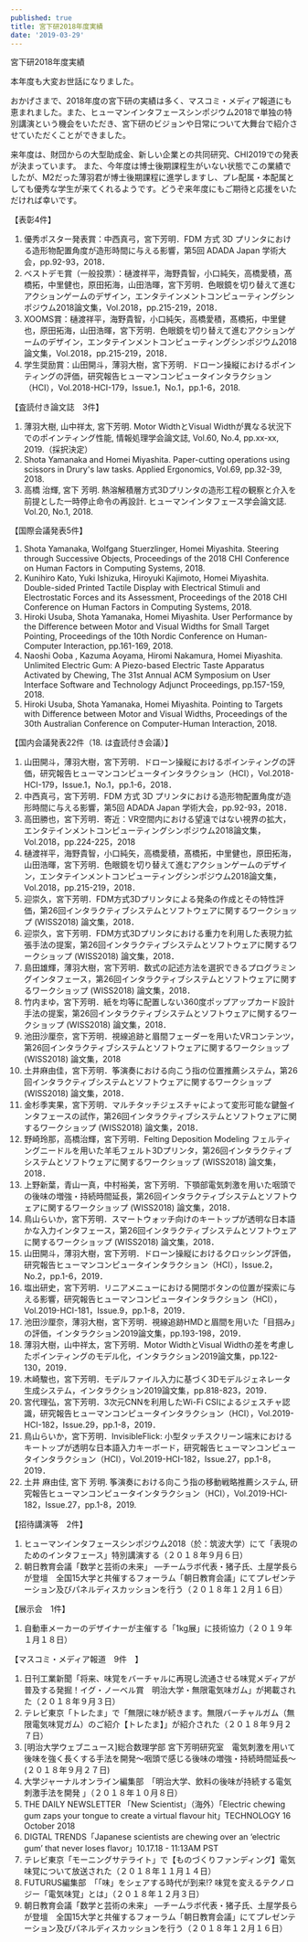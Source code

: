 ```yaml
---
published: true
title: 宮下研2018年度実績
date: '2019-03-29'
---
```

宮下研2018年度実績

本年度も大変お世話になりました。

おかげさまで、2018年度の宮下研の実績は多く、マスコミ・メディア報道にも恵まれました。また、ヒューマンインタフェースシンポジウム2018で単独の特別講演という機会をいただき、宮下研のビジョンや日常について大舞台で紹介させていただくことができました。

来年度は、財団からの大型助成金、新しい企業との共同研究、CHI2019での発表が決まっています。
また、今年度は博士後期課程生がいない状態でこの業績でしたが、M2だった薄羽君が博士後期課程に進学しますし、プレ配属・本配属としても優秀な学生が来てくれるようです。どうぞ来年度にもご期待と応援をいただければ幸いです。

【表彰4件】

1. 優秀ポスター発表賞：中西真弓，宮下芳明．FDM 方式 3D プリンタにおける造形物配置角度が造形時間に与える影響，第5回 ADADA Japan 学術大会，pp.92-93，2018． 
2. ベストデモ賞（一般投票）：樋渡祥平，海野貴智，小口純矢，高橋愛積，髙橋拓，中里健也，原田拓海，山田浩暉，宮下芳明．色眼鏡を切り替えて進むアクションゲームのデザイン，エンタテインメントコンピューティングシンポジウム2018論文集，Vol.2018，pp.215-219，2018．
3. XOOMS賞：樋渡祥平，海野貴智，小口純矢，高橋愛積，髙橋拓，中里健也，原田拓海，山田浩暉，宮下芳明．色眼鏡を切り替えて進むアクションゲームのデザイン，エンタテインメントコンピューティングシンポジウム2018論文集，Vol.2018，pp.215-219，2018．
4. 学生奨励賞：山田開斗，薄羽大樹，宮下芳明．ドローン操縦におけるポインティングの評価，研究報告ヒューマンコンピュータインタラクション（HCI），Vol.2018-HCI-179，Issue.1，No.1，pp.1-6，2018.

【査読付き論文誌　3件】

1. 薄羽大樹, 山中祥太, 宮下芳明. Motor WidthとVisual Widthが異なる状況下でのポインティング性能, 情報処理学会論文誌, Vol.60, No.4, pp.xx-xx, 2019.（採択決定）
2. Shota Yamanaka and Homei Miyashita. Paper-cutting operations using scissors in Drury's law tasks. Applied Ergonomics, Vol.69, pp.32-39, 2018.
3. 高橋 治輝, 宮下 芳明. 熱溶解積層方式3Dプリンタの造形工程の観察と介入を前提とした一時停止命令の再設計. ヒューマンインタフェース学会論文誌. Vol.20, No.1, 2018.

【国際会議発表5件】

1. Shota Yamanaka, Wolfgang Stuerzlinger, Homei Miyashita. Steering through Successive Objects, Proceedings of the 2018 CHI Conference on Human Factors in Computing Systems, 2018.
2. Kunihiro Kato, Yuki Ishizuka, Hiroyuki Kajimoto, Homei Miyashita. Double-sided Printed Tactile Display with Electrical Stimuli and Electrostatic Forces and its Assessment, Proceedings of the 2018 CHI Conference on Human Factors in Computing Systems, 2018.
3. Hiroki Usuba, Shota Yamanaka, Homei Miyashita. User Performance by the Difference between Motor and Visual Widths for Small Target Pointing, Proceedings of the 10th Nordic Conference on Human-Computer Interaction, pp.161-169, 2018.
4. Naoshi Ooba , Kazuma Aoyama, Hiromi Nakamura, Homei Miyashita. Unlimited Electric Gum: A Piezo-based Electric Taste Apparatus Activated by Chewing, The 31st Annual ACM Symposium on User Interface Software and Technology Adjunct Proceedings, pp.157-159, 2018.
5. Hiroki Usuba, Shota Yamanaka, Homei Miyashita. Pointing to Targets with Difference between Motor and Visual Widths, Proceedings of the 30th Australian Conference on Computer-Human Interaction, 2018.

【国内会議発表22件（18. は査読付き会議）】

1. 山田開斗，薄羽大樹，宮下芳明．ドローン操縦におけるポインティングの評価，研究報告ヒューマンコンピュータインタラクション（HCI），Vol.2018-HCI-179，Issue.1，No.1，pp.1-6，2018．
2. 中西真弓，宮下芳明．FDM 方式 3D プリンタにおける造形物配置角度が造形時間に与える影響，第5回 ADADA Japan 学術大会，pp.92-93，2018．
3. 高田勝也，宮下芳明．寄近：VR空間内における望遠ではない視界の拡大，エンタテインメントコンピューティングシンポジウム2018論文集，Vol.2018，pp.224-225，2018
4. 樋渡祥平，海野貴智，小口純矢，高橋愛積，髙橋拓，中里健也，原田拓海，山田浩暉，宮下芳明．色眼鏡を切り替えて進むアクションゲームのデザイン，エンタテインメントコンピューティングシンポジウム2018論文集，Vol.2018，pp.215-219，2018．
5. 迎崇久，宮下芳明．FDM方式3Dプリンタによる発条の作成とその特性評価，第26回インタラクティブシステムとソフトウェアに関するワークショップ (WISS2018) 論文集，2018．
6. 迎崇久，宮下芳明．FDM方式3Dプリンタにおける重力を利用した表現力拡張手法の提案，第26回インタラクティブシステムとソフトウェアに関するワークショップ (WISS2018) 論文集，2018．
7. 島田雄輝，薄羽大樹，宮下芳明．数式の記述方法を選択できるプログラミングインタフェース，第26回インタラクティブシステムとソフトウェアに関するワークショップ (WISS2018) 論文集，2018．
8. 竹内まゆ，宮下芳明．紙を均等に配置しない360度ポップアップカード設計手法の提案，第26回インタラクティブシステムとソフトウェアに関するワークショップ (WISS2018) 論文集，2018．
9. 池田沙厘奈，宮下芳明．視線追跡と眉間フェーダーを用いたVRコンテンツ，第26回インタラクティブシステムとソフトウェアに関するワークショップ (WISS2018) 論文集，2018
10. 土井麻由佳，宮下芳明．筝演奏における向こう指の位置推薦システム，第26回インタラクティブシステムとソフトウェアに関するワークショップ (WISS2018) 論文集，2018．
11. 金杉季実果，宮下芳明．マルチタッチジェスチャによって変形可能な鍵盤インタフェースの試作，第26回インタラクティブシステムとソフトウェアに関するワークショップ (WISS2018) 論文集，2018．
12. 野崎玲那，高橋治輝，宮下芳明．Felting Deposition Modeling フェルティングニードルを用いた羊毛フェルト3Dプリンタ，第26回インタラクティブシステムとソフトウェアに関するワークショップ (WISS2018) 論文集，2018．
13. 上野新葉，青山一真，中村裕美，宮下芳明．下顎部電気刺激を用いた咽頭での後味の増強・持続時間延長，第26回インタラクティブシステムとソフトウェアに関するワークショップ (WISS2018) 論文集，2018．
14. 鳥山らいか，宮下芳明．スマートウォッチ向けのキートップが透明な日本語かな入力インタフェース，第26回インタラクティブシステムとソフトウェアに関するワークショップ (WISS2018) 論文集，2018．
15. 山田開斗，薄羽大樹，宮下芳明．ドローン操縦におけるクロッシング評価，研究報告ヒューマンコンピュータインタラクション（HCI），Issue.2，No.2，pp.1-6，2019．
16. 塩出研史，宮下芳明．リニアメニューにおける開閉ボタンの位置が探索に与える影響，研究報告ヒューマンコンピュータインタラクション（HCI），Vol.2019-HCI-181，Issue.9，pp.1-8，2019．
17. 池田沙厘奈，薄羽大樹，宮下芳明．視線追跡HMDと眉間を用いた「目掴み」の評価，インタラクション2019論文集，pp.193-198，2019．
18. 薄羽大樹，山中祥太，宮下芳明．Motor WidthとVisual Widthの差を考慮したポインティングのモデル化，インタラクション2019論文集，pp.122-130，2019．
19. 木崎駿也，宮下芳明．モデルファイル入力に基づく3Dモデルジェネレータ生成システム，インタラクション2019論文集，pp.818-823，2019．
20. 宮代理弘，宮下芳明．3次元CNNを利用したWi-Fi CSIによるジェスチャ認識，研究報告ヒューマンコンピュータインタラクション（HCI），Vol.2019-HCI-182，Issue.29，pp.1-8，2019．
21. 鳥山らいか，宮下芳明．InvisibleFlick: 小型タッチスクリーン端末におけるキートップが透明な日本語入力キーボード，研究報告ヒューマンコンピュータインタラクション（HCI），Vol.2019-HCI-182，Issue.27，pp.1-8，2019．
22. 土井 麻由佳, 宮下 芳明. 筝演奏における向こう指の移動戦略推薦システム, 研究報告ヒューマンコンピュータインタラクション（HCI），Vol.2019-HCI-182，Issue.27，pp.1-8，2019.

【招待講演等　2件】

1. ヒューマンインタフェースシンポジウム2018（於：筑波大学）にて「表現のためのインタフェース」特別講演する（２０１８年９月６日）
2. 朝日教育会議「数学と芸術の未来」 —チームラボ代表・猪子氏、土屋学長らが登壇　全国15大学と共催するフォーラム「朝日教育会議」にてプレゼンテーション及びパネルディスカッションを行う（２０１８年１２月１６日）

【展示会　1件】

1. 自動車メーカーのデザイナーが主催する「1kg展」に技術協力（２０１９年１月１８日）

【マスコミ・メディア報道　9件　】

1. 日刊工業新聞「将来、味覚をバーチャルに再現し流通させる味覚メディアが普及する発掘！イグ・ノーベル賞　明治大学・無限電気味ガム」が掲載された（２０１８年９月３日）
2. テレビ東京「トレたま」で「無限に味が続きます。無限バーチャルガム（無限電気味覚ガム）のご紹介【トレたま】」が紹介された（２０１８年９月２７日）
3. \[明治大学ウェブニュース]総合数理学部 宮下芳明研究室　電気刺激を用いて後味を強く長くする手法を開発～咽頭で感じる後味の増強・持続時間延長～(２０１８年９月２７日)
4. 大学ジャーナルオンライン編集部　「明治大学、飲料の後味が持続する電気刺激手法を開発 」（２０１８年１０月８日）
5. THE DAILY NEWSLETTER 「New Scientist」（海外）「Electric chewing gum zaps your tongue to create a virtual flavour hit」TECHNOLOGY 16 October 2018
6. DIGTAL TRENDS「Japanese scientists are chewing over an ‘electric gum’ that never loses flavor」10.17.18 - 11:13AM PST
7. テレビ東京「モーニングサテライト」で【ものづくりファンディング】電気味覚について放送された（２０１８年１１月１４日）
8. FUTURUS編集部　「「味」をシェアする時代が到来!? 味覚を変えるテクノロジー「電気味覚」とは」（２０１８年１２月３日）
9. 朝日教育会議「数学と芸術の未来」 —チームラボ代表・猪子氏、土屋学長らが登壇　全国15大学と共催するフォーラム「朝日教育会議」にてプレゼンテーション及びパネルディスカッションを行う（２０１８年１２月１６日）

